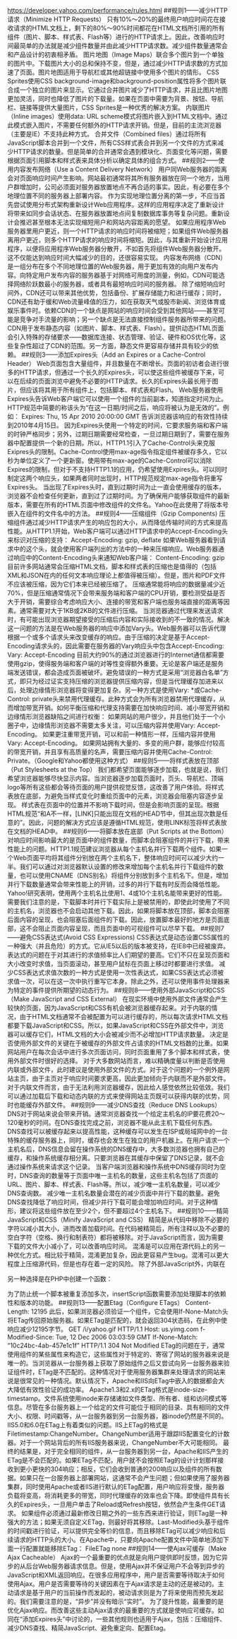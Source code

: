 https://developer.yahoo.com/performance/rules.html
##规则1——减少HTTP请求（Minimize HTTP Requests）
只有10%～20%的最终用户响应时间花在接收请求的HTML文档上，剩下的80%～90%时间都花在HTML文档所引用的所有组件（图片、脚本、样式表、Flash等）进行的HTTP请求上。因此，改善响应时间最简单的办法就是减少组件数量并由此减少HTTP请求数。减少组件数量通常会和产品设计的初衷相矛盾。
图片地图（Image Maps）联合多个图片到一个单独的图片中。下载图片大小的总和保持不变，但是，通过减少HTTP请求数的方式加速了页面。图片地图适用于导航栏或其他超链接中使用多个图片的情形。
CSS Sprites使用CSS background-image和background-position属性将多个图片联合成一个独立的图片来显示。它通过合并图片减少了HTTP请求，并且比图片地图更加灵活，同时也降低了图片的下载量。如果在页面中需要为背景、按钮、导航栏、链接等提供大量图片，CSS Sprites是一种优秀的解决方案。
内联图片（Inline images）使用data: URL scheme模式将图片嵌入到HTML文档中。通过此模式嵌入图片，不需要任何额外的HTTP请求开销。但是，目前的主流浏览器（主要是IE）不支持此种方式。
合并文件（Combined files）通过将所有JavaScript脚本合并到一个文件，所有CSS样式表合并到另一个文件的方式来减少HTTP请求的数量。但是简单的合并通常会遇到模块化、页面变化等问题，需要根据页面引用脚本和样式表来具体分析以确定具体的组合方式。
##规则2——使用内容发布网络（Use a Content Delivery Network）
用户同Web服务器的距离会对页面响应时间产生影响。网站最初通常将其所有服务器放在同一个地方，当用户群增加时，公司必须面对服务器放置地点不再合适的事实。因此，有必要在多个地理位置不同的服务器上部署内容。
作为实现地理位置分离的第一步，不应当首先尝试使用分布式架构重新设计Web应用程序。这样的应用程序决定了重新设计将带来如同步会话状态、在服务器放置地点间复制数据库事务等复杂问题。重新设计会推迟甚至根本无法实现缩短用户和网站内容距离的愿望。
如果应用程序Web服务器里用户更近，则一个HTTP请求的响应时间将被缩短；如果组件Web服务器离用户更近，则多个HTTP请求的响应时间将缩短。因此，与其重新开始设计应用程序，以便将应用程序Web服务器分散开，不如首先将组件Web服务器分散开。这不仅能达到响应时间大幅减少的目的，还很容易实现。
内容发布网络（CDN）是一组分布在多个不同地理位置的Web服务器，用于更加有效的向用户发布内容。向特定用户发布内容的服务器基于对网络可用度的测量，例如，CDN可能选择网络阶跃数最小的服务器，或者具有最短响应时间的服务器。
除了缩短响应时间外，CDN还可以带来其他优势，包括备份、扩展存储能力和进行缓存；同时，CDN还有助于缓和Web流量峰值的压力，如在获取天气或股市新闻、浏览体育或娱乐事件时。依赖CDN的一个缺点是网站的响应时间会受到其他网站——甚至可能是竞争对手流量的影响；另一个缺点是无法直接控制组件服务器所带来的问题。
CDN用于发布静态内容（如图片、脚本、样式表、Flash）。提供动态HTML页面会引入特殊的存储要求——数据库连接、状态管理、验证、硬件和OS优化等，这些复杂性超过了CDN的范围。另一方面，静态文件更容易存储并具有较少的依赖。
##规则3——添加Expires头（Add an Expires or a Cache-Control Header）
Web页面包含大量组件，并且数量在不断增长。页面的初访者会进行很多的HTTP请求，但通过一个长久的Expires头，可以使这些组件被缓存下来，可以在后续的页面浏览中避免不必要的HTTP请求。长久的Expires头最长用于图片，但应该将其用于所有组件上，包括脚本、样式表和Flash。
Web服务器使用Expires头告诉Web客户端它可以使用一个组件的当前副本，知道指定时间为止。HTTP规范中简要的称该头为“在这一日期/时间之后，响应将被认为是无效的”。例如：
Expires: Thu, 15 Apr 2010 20:00:00 GMT
告诉浏览器该响应的有效性持续到2010年4月15日。
因为Expires头使用一个特定的时间，它要求服务端和客户端的时钟严格同步；另外，过期日期需要经常检查，一旦过期日期到了，需要在服务器中配置提供一个新的日期。所以，HTTP1.1引入了Cache-Control头来克服Exipres头的限制。Cache-Control使用max-age指令指定组件被缓存多久，它以秒为单位定义了一个更新窗。使用带有max-age的Cache-Control可以消除Expires的限制，但对于不支持HTTP1.1的应用，仍希望使用Expires头。可以同时制定这两个响应头，如果两者同时出现时，HTTP规范规定max-age指令将重写Expires头。
当出现了Expires头时，直到过期时间为止一直会使用缓存的版本，浏览器不会检查任何更新，直到过了过期时间。为了确保用户能够获取组件的最新版本，需要在所有的HTML页面中修改组件的文件名。Yahoo在此使用了将版本号嵌入在组件的文件名中的方法。
##规则4——压缩组件（Gzip Components)
压缩组件通过减少HTTP请求产生的响应包的大小，从而降低传输时间的方式来提高性能。从HTTP1.1开始，Web客户端可以通过HTTP请求中的Accept-Encoding头来标识对压缩的支持：
Accept-Encoding: gzip, deflate
如果Web服务器看到请求中的这个头，就会使用客户端列出的方法中的一种来压缩响应。Web服务器通过响应中的Content-Encoding头来通知Web客户端：
Content-Encoding: gzip
目前许多网站通常会压缩HTML文档，脚本和样式表的压缩也是值得的（包括XML和JSON在内的任何文本响应理论上都值得被压缩）。但是，图片和PDF文件不应该被压缩，因为它们本来已经被压缩了。
压缩通常能将响应的数据量减少近70%，但是压缩通常情况下会带来服务端和客户端的CPU开销，要检测受益是否大于开销，需要综合考虑响应大小、连接的带宽和客户端也服务端直接的距离等因素。通常需要对大于1KB或2KB的文件进行压缩。
当浏览器通过代理来发送请求时，有可能出现浏览器期望接受的压缩后内容和实际接收到的不一致的情况。解决这一问题的方法是在Web服务器的响应中添加Vary头。Web服务器可以告诉代理根据一个或多个请求头来改变缓存的响应。由于压缩的决定是基于Accept-Encoding请求头的，因此需要在服务器的Vary响应头中包含Accept-Encoding:
Vary: Accept-Encoding
目前大约90%的通过浏览器进行的Internet通信都需要使用gzip，使得服务端和客户端的对等性变得额外重要。无论是客户端还是服务端发送错误，都会造成页面被破坏。避免错误的一种方式是采用“浏览器白名单”方式，即只为经过证实支持压缩的浏览器提供压缩内容，但是当代理缓存加进来以后，处理边缘情形浏览器将变得更加复杂。另一种方式是使用Vary: *或Cache-Control: private头来禁用代理缓存。此种方式会为所有浏览器禁用代理缓存，从而增加带宽开销。如何平衡压缩和代理支持需要在加快响应时间、减小带宽开销和边缘情形浏览器缺陷之间进行权衡：
如果网站的用户很少，并且他们处于一个小圈子中，边缘情形浏览器不需要太多关注，可以压缩内容并使用Vary: Accept-Encoding。
如果更注重带宽开销，可以和前一种情形一样，压缩内容并使用Vary: Accept-Encoding。
如果网站拥有大量的、多变的用户群，能够应付较高的带宽开销，并且享有高质量的名声，需要压缩内容并使用Cache-Control: Private。（Google和Yahoo都使用这种方式）
##规则5——将样式表放在顶部（Put Stylesheets at the Top）
我们都希望页面能够逐步加载，也就是说，我们希望浏览器能够尽快显示内容。当浏览器逐步加载页面时，页头、导航栏、顶端logo等所有这些都会等待页面的用户提供视觉反馈，这改善了用户体验。将样式表放在底部，为避免当样式变化时重绘页面中的元素，浏览器会阻塞内容逐步呈现。
样式表在页面中的位置并不影响下载时间，但是会影响页面的呈现。根据HTML规范“和A不一样，[LINK]只能出现在文档的HEAD节中，但其出现次数是任意的”。因此，问题的解决方式应该是遵循HTML规范，使用LINK标签将样式表放在文档的HEAD中。
##规则6——将脚本放在底部（Put Scripts at the Bottom）
对响应时间影响最大的是页面中的组件数量，而脚本会阻塞组件的并行下载，带来性能上的问题。HTTP1.1规范建议浏览器从每个主机名并行下载两个组件。如果一个Web页面平均将其组件分别放在两个主机名下，整体响应时间可以减少大约一半。我们可以通过对浏览器默认设置的修改来增加每个主机名并行下载组件的数量，也可以使用CNAME（DNS别名）将组件分别放到多个主机名下。但是，增加并行下载数量通常会带来性能上的开销，过多的并行下载有时反而会降低性能。Yahoo!研究表明，使用两个主机名比使用1、4或10个主机名能带来更好的性能。
需要我们注意的是，下载脚本时并行下载实际上是被禁用的，即使此时使用了不同的主机名，浏览器也不会启动其他下载。因此，如果将脚本放在顶部，脚本会阻塞后面内容的呈现，也会阻塞后面组件的下载。因此，放置脚本最好的地方是页面底部，这不会阻止页面内容呈现，而且页面中的可视组件可以尽早下载。
##规则7——避免CSS表达式(Avoid CSS Expressions)
CSS表达式是动态设置CSS属性的一种强大（并且危险）的方式。它从IE5以后的版本被支持，在IE8中已经被废弃。
表达式的问题在于对其进行的求值频率比人们期望的要高。它们不只在呈现页面和大小改变时求值，当页面滚动，甚至用户鼠标在页面上移过时都要进行求值。
减少CSS表达式求值次数的一种方式是使用一次性表达式，如果CSS表达式必须被求值一次，可以在这一次中执行重写它本身。除此之外，还可以使用事件处理器来为特定的事件提供所期望的动态行为。
##规则8——使用外部JavaScript和CSS（Make JavaScript and CSS External）
在现实环境中使用外部文件通常会产生较快的页面，因为JavaScript和CSS有机会被浏览器缓存起来。对于内联的情况，由于HTML文档通常不会被配置为可以进行缓存的，所以每次请求HTML文档都要下载JavaScript和CSS。所以，如果JavaScript和CSS在外部文件中，浏览器可以缓存它们，HTML文档的大小会被减少而不必增加HTTP请求数量。
决定是否使用外部文件的关键在于被缓存的外部文件占请求的HTML文档数的比重。如果网站用户在每次会话中进行多次页面访问，同时页面重用了多个脚本和样式表，使用外部文件时很好的选择。
对于大多数网站而言，难以精确度量以判断是否使用内联或外部文件，此时建议是使用外部文件的方式。对于这个问题的一个例外是网站主页，由于主页对于响应时间要求更高，因此更加倾向于内联而不是外部文件。
对于内联文件而言，由于无法利用浏览器缓存，因此给人感觉依然比较低效。我们可以通过加载后下载和动态内联的方式来使得网站主页既可以获得内联的优势，同时也能缓存外部文件。
##规则9——减少DNS查找（Reduce DNS Lookups）
DNS对于网站来说会带来开销。通常浏览器查找一个给定主机名的IP要花费20～120毫秒的时间。在DNS查找完成之前，浏览器不能从此主机下载任何东西。
DNS查找可以被缓存起来以提高性能，这种缓存可以发生在ISP或局域网中的一台特殊的缓存服务器上，同时，缓存也会发生在独立的用户机器上。在用户请求一个主机名后，DNS信息会留在操作系统的DNS缓存中，大多数浏览器也拥有自己的缓存，和操作系统缓存相分离。只要浏览器在其缓存中保留了DNS记录，就不会通过操作系统来请求这个记录。
当客户端浏览器和操作系统中DNS缓存同时为空时，DNS查询的数量等于页面中唯一主机名的数量，这些主机名包括了页面的URL、图片、脚本、样式表、Flash等。所以，减少唯一主机名数量，可以减少DNS查询数。
减少唯一主机名数量会潜在的减少页面中并行下载的数量。避免DNS查找降低了响应时间，但减少并行下载可能会增加响应时间。对于这种情形，建议将这些组件放在至少2个，但不要超过4个主机名下。
##规则10——精简JavaScript和CSS（Minify JavaScript and CSS）
精简是从代码中移除不必要的字符以减小其大小，进而改善加载时间。在代码被精简后，所有注释以及不必要的空白字符（空格、换行和制表符）都将被移除。对于JavaScript而言，因为需要下载的文件大小减小了，可以改善响应时间。
混淆是可以应用在源代码上的另一种优化方式。相比较于精简，混淆更加复杂，因此更容易产生bug。混淆可以更大程度上压缩源代码，但是也存在着一定的风险。
除了外部JavaScript外，内联在<script>和<style>块中的源代码也需要被精简。即使使用了gzip来压缩JavaScript和CSS，使用精简能够将代码大小再减少5%或者更多。
##规则11——避免重定向（Avoid Redirects）
重定向用于将用户从一个URL路由到另一个URL。重定向有很多种，其中301和302是最常用的两种。下面是一个301响应头的示例：
HTTP/1.1 301 Moved Permanently
Location: http://example.com/newuri
Content-Type: text/html
浏览器会自动将用户带到Location字段给出的URL。重定向所必需的所有信息都包含在这个头中，响应体通常是空的。不管叫什么名字，301或者302响应在实际中都不会被缓存，除非有附加的头（如Expires或Cache-Control等）要求它这么做。meta refresh标签和JavaScript也可以用于重定向，但是最好的技术是使用标准的3xx状态码，以保证后退按钮能够正常工作。
需要我们记住的是重定向会使页面变慢。在用户和HTML文档间插入一个重定向后，在此HTML文档到达之前页面上不会描绘任何东西，任何组件也不会被下载。
有一种重定向最为浪费，发生的也很频繁，但是Web开发人员通常都没有意识到它，它发生在URL的结尾必须出现斜线（/）而没有出现的情形。例如访问地址http://astrology.yahoo.com/astrology将导致一个301响应包含重定向至http://astrology.yahoo.com/astrology/。当主机名后缺少结尾斜线时不会发生重定向。在Apache中，我们可以通过Alias指令或者mod_rewrite模块或者DirectorySlash指令来处理缺少结尾斜线时的重定向问题。
从一个旧的站点链接到新的站点是使用重定向的另一种常见场景。其他形式还包括将一个网站的不同部分连接起来，以及基于一些条件（浏览器类型、用户帐户类型等）来引导用户。使用重定向来连接两个网站很简单而且只需要很少的额外代码。但是，虽然重定向降低了开发的复杂性，也损害了用户体验，通常可以进行其他的选择：如果两个代码的路径在同一台服务器上，可以使用Alias和mod_rewrite；如果域名由于重定向发生改变，可以使用一个CNAME（一条DNS记录，用于创建一个域名指向另一个域名的别名）让两个主机名指向相同的服务器，然后使用Alias和mod_rewrite。
##规则12——移除重复脚本（Remove Duplicate Scripts）
在一个页面中两次保护同一个JavaScript文件会损伤性能。导致一个脚本重复的因素主要有两个——团队大小和脚本数量。
当重复脚本的现象发生时，将产生不必要的HTTP请求和浪费执行JavaScript的时间。不必要的HTTP请求会发生在IE中，而不会发生在Firefox中。在IE中，如果脚本被包含两次且没有被缓存，浏览器会在页面加载期间产生两个HTTP请求；即使脚本可以缓存，当用户重新加载页面时也会产生额外的HTTP请求。对JavaScript进行的多余的执行从而浪费时间的现象在IE和Firefox中都存在，与脚本是否被缓存无关。
避免意外包含同一脚本两次的一种方法是在你的模块系统中实现一个脚本管理模块。包含脚本的典型方式是在HTML页面中使用SCRIPT标签：
<script type=”text/javascript” src=”menu_1.0.17.js”></script>
另一种选择是在PHP中创建一个函数：
<?php insertScript(“menu.js”) ?>
为了防止统一个脚本被重复添加多次，insertScript函数需要添加处理脚本的依赖性和版本的功能。
##规则13——配置Etag（Configure ETags）
Content-Length: 12195
此后，如果浏览器必须验证一个组件，它会使用If-None-Match头将ETag传回原始服务器。如果ETag是匹配的，就会返回304状态码，在此例中使响应减少12195字节。
GET /i/yahoo.gif HTTP/1.1
Host: us.yimg.com
f-Modified-Since: Tue, 12 Dec 2006 03:03:59 GMT
If-None-Match: “10c24bc-4ab-457e1c1f”
HTTP/1.1 304 Not Modified
ETag的问题在于，通常使用组件的某些属性来构造它，这些属性对于特定的、寄宿了网站的服务器来说是唯一的。当浏览器从一台服务器上获取了原始组件之后又尝试向另一台服务器来验证组件时，ETag是不匹配的。这种情况对于使用服务器集群来处理请求的网站来说是很常见的一种情况。默认情况下，Apache和IIS向ETag中嵌入的数据都会大大降低有效性验证的成功率。
Apache1.3和2.x的ETag格式是inode-size-timestamp。文件系统使用inode来存储诸如文件类型、所有者、组和访问模式等信息。尽管在多台服务器上一个给定的文件可能位于相同的目录、具有相同的文件大小、权限、时间戳等，从一台服务器到另一台服务器，器inode仍然是不同的。
IIS5.0和6.0在ETag上有着类似的问题。IIS上ETag的格式是Filetimestamp:ChangeNumber。ChangeNumber适用于跟踪IIS配置变化的计数器。对于一个网站背后的所有IIS服务器来说，ChangeNumber不大可能相同。
最终的结果是，对于完全相同的组件，从一台服务器到另一台，Apache和IIS产生的ETag是不会匹配的。如果ETag不匹配，用户就不会按照ETag的设计计划那样接收到更小更快的304响应；相反，它们会收到普通的200响应以及组件的所有数据。如果只在一台服务器上部署网站，这通常不会产生问题；但如果使用了服务器集群，同时使用Apache或者IIS进行默认的ETag配置，用户响应将变慢，服务器负载将变高，将消耗更多的带宽，同时代理缓存的效率也会下降。即使组件具有长久的Expires头，一旦用户单击了Reload或Refresh按钮，依然会产生条件GET请求。
如果组件必须通过最新修改日期之外的一些东西来进行验证，则ETag是一种强大的方法；如果无须自定义ETag，则最好将其移除。Last-Modified头基于组件的时间戳进行验证，可以提供完全等价的信息，而且移除ETag可以减少响应和后续请求的HTTP头的大小。在Apache中，只要向Apache配置文件中简单地添加下面一行配置就能移除ETag：
FileETag none
##规则14——使Ajax可缓存（Make Ajax Cacheable）
Ajax的一个最重要的优点就是向用户提供即时反馈，因为它异步的从后台Web服务器请求信息。但是，使用Ajax并不保证用户不会等到异步的JavaScript和XML返回响应。在很多应用程序中，用户是否需要等待取决于如何使用Ajax。用户是否需要等待的关键因素在于Ajax请求是主动的还是被动的。主动请求是基于用户的当前操作而发起的，被动请求则是为了将来使用而预先发起的。我们需要注意的是，“异步”并没有暗示“实时”。
为了提升性能，最重要的是优化Ajax响应。而改善这些主动Ajax请求的最重要的方式就是使响应可缓存。如同在“添加Expires头”中讨论的，一些其他规则也适用于Ajax，包括：压缩组件、减少DNS查找、精简JavaScript、避免重定向、配置Etag。
